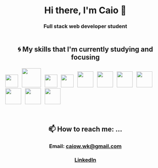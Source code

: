 # <div align=center>Hi there, I'm Caio 👋</div>
### <div align=center>Full stack web developer student</div><br/>


## <div align=center>:cyclone: My skills that I'm currently studying and focusing</div>
### <div align=center>    
  <img src='https://seeklogo.com/images/J/javascript-logo-8892AEFCAC-seeklogo.com.png' width='40' /> &nbsp;
  <img src='https://d2eip9sf3oo6c2.cloudfront.net/tags/images/000/001/074/landscape/nextjs.png' width='60' /> &nbsp;
  <img src='https://assets.stickpng.com/images/5848309bcef1014c0b5e4a9a.png' width='40' /> &nbsp;
  <img src='https://cdn.worldvectorlogo.com/logos/redux-saga.svg' width='40' /> &nbsp;
  <img src='https://seeklogo.com/images/R/react-logo-7B3CE81517-seeklogo.com.png' width='50' /> &nbsp;
  <img src='https://raw.githubusercontent.com/styled-components/brand/master/styled-components.png' width='50' /> &nbsp;
  <img src='https://seeklogo.com/images/N/nodejs-logo-FBE122E377-seeklogo.com.png' width='50' />  &nbsp;
  <img src='https://seeklogo.com/images/N/nestjs-logo-09342F76C0-seeklogo.com.png' width='50' />  &nbsp;
  <img src='https://upload.wikimedia.org/wikipedia/commons/thumb/4/4c/Typescript_logo_2020.svg/512px-Typescript_logo_2020.svg.png' width='50' /> &nbsp;
  <img src='https://www.iconfinder.com/data/icons/logos-brands-5/24/postgresql-512.png' width='50' />  &nbsp; <img src='https://img.icons8.com/color/452/mongodb.png' width='50' />   
</div><br/>


<!--
## <div align=center>🤔 I’m looking for help with ...</div>
### <div align=center></div><br/>
-->

## <div align=center>📫 How to reach me: ...</div>
### <div align=center>Email: caiow.wk@gmail.com</div>
### <div align=center>[LinkedIn](https://www.linkedin.com/in/kxk/)</div><br/>
